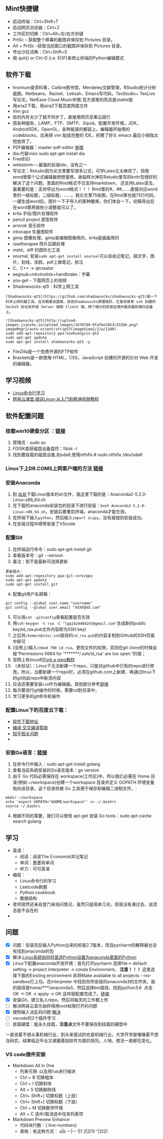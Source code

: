## Mint快捷键
* 启动终端：Ctrl+Shift+T
* 启动网页浏览器：Ctrl+Z
* 工作区的切换：Ctrl+Alt+左/右方向键
* PrtSc – 获取整个屏幕的截图并保存到 Pictures 目录。
* Alt + PrtSc –获取当前窗口的截图并保存到 Pictures 目录。
* 呼出沙拉词典：Ctrl+Shift+S
* 用 quit() or Ctrl-D (i.e. EOF)来停止终端的Python编辑模式

## 软件下载
* hromium查资料等，Calibre图书馆，Mendeley文献管理，RStudio统计分析画图，Netbeans、Racket、Leksah、Emacs写代码，TexStudio+ TexLive写论文。NetEase Cloud Music听歌,官方源里的而且是stable版
* 用aria2下载，用aira2下载百度网盘文件
* Vim gcc
* 给的内存太少了就不同步了，直接用网页坚果云就行
* 搭各种服务，LAMP，FTP、SMTP、Squid。配置开发环境，JDK，AndroidSDK，OpenGL，各种能装的都装上。编辑器开始用的 codeblocks，后来把 vim 配成完整的 IDE，折腾了好久 emacs 最后小拇指太短放弃了。
* PDF编辑器：master-pdf-editor [链接](https://code-industry.net/masterpdfeditor/?-about&ver=3581)
* dia:代替visio sudo apt-get install dia
* FreeBSD
* webstorm---最强的前端ide，没有之一
* 写论文：Rstudio因为论文里要写很多公式，可学Latex又太麻烦了，但用word里那个公式编辑器想想蛋疼。谢益辉大神在Rstudio里写的knitr包很好的解决了这个问题。里面的Rmd格式不仅支持markdown， 还支持Latex语法，最重要的是：支持导出为word格式！！！  Rmd里的#，##,……直接对应word里的一级标题，二级标题，……。我论文里75张图，在Rmd里也就75行代码，一键生成word后，图片一下子导入的那种酸爽，你们体会一下。初稿导出后在word里再做些小调整就可以了。
* krita 手绘/图片处理软件
* pencil project 原型软件
* armrok 音乐软件
* inkscape 矢量图软件
* gimp 图像处理，gimp是编辑图像用的，krita是画画用的
* rawtherapee 照片后期处理
* meld，diff 的图形化工具
* xournal, 安装`sudo apt-get install xournal`可以自由记笔记，插文字，图片，划线，涂鸦，pdf上做笔记，标注
* C、C++ -> qtcreator
* aegisub+mkvtoolnix+handbrake：字幕
* you-get - 下载网页上的视频
* Shadowsocks-qt5：科学上网工具
```
[Shadowsocks-qt5](https://github.com/shadowsocks/shadowsocks-qt5)是一个科学上网利器工具。在天朝莫谈国情，说说Shadowsocks原理就好，它是将原来 ssh 创建的 Socks5 协议拆开成 Server 端和 Client 端，两个端分别安装在境外服务器和境内设备上。

![Shadowsocks-qt5](http://upload-images.jianshu.io/upload_images/1678789-9fafbe3453c332bb.png?imageMogr2/auto-orient/strip%7CimageView2/2/w/1240)
sudo add-apt-repository ppa:hzwhuang/ss-qt5
sudo apt-get update
sudo apt-get install shadowsocks-qt5 -y
```
* FileZilla是一个免费开源的FTP软件
* Brackets是一款使用 HTML，CSS，JavaScript 创建的开源的针对 Web 开发的编辑器。
 
## 学习视频
* [Linux命令行学习](http://billie66.github.io/TLCL/book/chap02.html) 
* [网易云课堂 细说Linux-从入门到精通视频教程](https://study.163.com/course/introduction.htm?courseId=983014#/courseDetail?tab=1)


## 软件配置问题

### 挂载win10硬盘分区 ：[链接](https://www.jianshu.com/p/d83e7c84a496)
1. 管理员：sudo su
2. FDISK查获磁盘设备盘符：fdisk -l
3. 找到要挂载的磁盘设备,如sda6,使用ntfsfix:# sudo ntfsfix /dev/sda6

### Linux下上DR.COMS上网客户端的方法 [链接](https://jingyan.baidu.com/article/5552ef473b40f3518ffbc9f9.html)


### 安装Anaconda
1. 到 [此处](https://repo.continuum.io/archive)下载Linux版本的sh文件，我这里下载的是：Anaconda2-5.2.0-Linux-x86_64.sh
2. 在下载的anaconda安装包的目录下进行安装：`bash Anaconda2-5.2.0-Linux-x86_64.sh`，安装后要重启终端，anaconda才能生效。
3. 在终端下输入`python`，然后输入`import scipy`，没有报错则安装成功。
4. 在安装过程中顺带安装了VScode

### 配置Git
1. 在终端运行命令：sudo apt-get install git
2. 查看版本号：git --version
3. 备注：若不是最新可选择更新
```{.line-numbers}
更新提示：
sudo add-apt-repository ppa:git-core/ppa
sudo apt-get update
sudo apt-get install git
```
4. 配置git用户名邮箱：
```
git config --global user.name "username"
git config --global user.email "XXXX@XX.com"
```
5. 可以用`cat .gitconfig`查看配置是否生效
6. 用`ssh-keygen -t rsa -C "lgq1424484243@gmail.com"`生成新的public key(id_rsa.pub文件内容即为SSH key)
7. 之后将`/home/obito/.ssh`路径的`id_rsa.pub`的内容复制到Github的SSH页面中即可
8. (没用上)输入`chmod 700 id_rsa`，更改文件的权限，否则在git  clone的时候会报“Permissions 0664 for '*******/.ssh/id_rsa' are too open.”的错；
9. 官网上有linux的[Fork a repo教程](https://help.github.com/articles/fork-a-repo/)
10. （未验证）：Linux下无法新建一个repo，只能对github中已有的repo进行修改。所以，当要新建一个repo时，必须在github.com上新建，再通过linux下的git向此repo中新添内容
11. 应该还需要安装`vim`作为编辑器。其他部分参考[链接](https://www.cnblogs.com/xd502djj/p/4448491.html)
12. 每次要进行git操作的时候，需要cd到目录中，
13. 学习更多的git命令和操作


### 配置Linux下的百度云下载：
* [软件下载地址](https://github.com/iikira/BaiduPCS-Go/releases)
* [编译 交叉编译帮助](https://github.com/iikira/BaiduPCS-Go/wiki/%E7%BC%96%E8%AF%91-%E4%BA%A4%E5%8F%89%E7%BC%96%E8%AF%91%E5%B8%AE%E5%8A%A9)
* [知乎相关问题](https://www.zhihu.com/question/49727840)
* 
### 安装Go语言：[链接](https://www.cnblogs.com/linuxprobe/p/5654380.html)
1. 在命令行中输入：sudo apt-get install golang
2. 查看当前系统安装的Go语言版本：go version
3. 由于 Go 代码必需保存在 workspace(工作区)中，所以我们必需在 Home 目录(例如 ~/workspace)创建一个workspace 目录并定义 GOPATH 环境变量指向该目录，这个目录将被 Go 工具用于保存和编辑二进制文件。:
```
mkdir ~/workspace
echo 'export GOPATH="$HOME/workspace"' >> ~/.bashrc
source ~/.bashrc
```
4. 根据不同的需要，我们可以使用 apt-get 安装 Go tools：sudo apt-cache search golang



## 学习
* 英语：
    * 阅读：阅读The Economist并记笔记
    * 单词：墨墨背单词
    * 听力：可可英语
* 编程：
    * Linux命令行的学习
    * Leetcode刷题
    * Python cookbook
    * 数据结构
* 老师居然还亲自登门来询问情况，虽然只是简单几句，但我没有凑过去，说谎总是不自在的
* 


## 问题
- [x] 问题：安装完后输入Python出来的却是2.7版本，而且pycharm的解释器也没有找到anaconda的包
- [x] 解决:[Linux系统如何将首选Python设置为anaconda里面的Python](https://blog.csdn.net/waitfou/article/details/79024075)
- [x] Linux下配置anaconda开发环境：首先打开pycharm 选择file-> default setting -> project interpreter -> conda Environment。 **注意！！！** 这里选择下面的Existing environment 并将Make available to all projects --no-sandbox打上勾。在interpreter 中找到你所安装的anaconda3的文件夹，我的路径是home/***/anaconda3，然后选择bin路径，找到python3.6  点击OK -> OK -> apply -> OK 这样就配置完成了。[链接](https://blog.csdn.net/qq_38957170/article/details/81199073?utm_source=blogxgwz2)
- [x] 安装Git，建立私人repo，然后将每天的工作都上传
- [ ] 解决网易云音乐始终得用root权限打开的问题
- [x] 搜狗输入法乱码问题 [解决](https://blog.csdn.net/s_lisheng/article/details/79620131)
- [ ] vscode的2个插件学习
- [ ] 挂载硬盘：能永久挂载，**注意点**文件不要保存到挂载的硬盘中

一直说着不想从事机械行业，到头来面试的也是机械行业，大学开学是嚷嚷着不想当码农，结果临近毕业又琢磨着投软件方面的简历。人呐，想法一直都在变化。

### VS code插件安装
- Markdown All in One
    - 列表可用`-`以及用`Tab`进行缩进
    - Ctrl + B	切换粗体
    - Ctrl + I	切换斜体
    - Alt + S	切换删除线
    - Ctrl+ Shift+]	切换标题（上层）
    - Ctrl+ Shift+[	切换标题（下层）
    - Ctrl + M	切换数学环境
    - Alt + C	选中/取消选中任务列表项
- Markdown Preview Enhance
    - 代码块行数：{.line-numbers}
    - 表格：有这种方式：
  a|b
  --|--
  1|1
  2|2(1)
  ^|2(2)